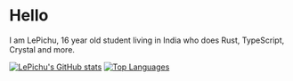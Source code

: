 # Hello 
I am LePichu, 16 year old student living in India who does Rust, TypeScript, Crystal and more.

[![LePichu's GitHub stats](https://github-readme-stats.vercel.app/api?username=lepichu)](https://github.com/anuraghazra/github-readme-stats) 
[![Top Languages](https://github-readme-stats.vercel.app/api/top-langs/?username=lepichu)](https://github.com/anuraghazra/github-readme-stats)
